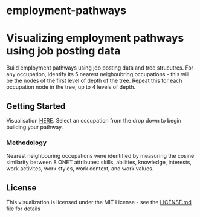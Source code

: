 # employment-pathways

# Visualizing employment pathways using job posting data

Build employment pathways using job posting data and tree strucutres. For any occupation, identify its 5 nearest neighoubring occupations - this will be the nodes of the first level of depth of the tree. Repeat this for each occupation node in the tree, up to 4 levels of depth. 

## Getting Started

Visualisation [HERE](https://marsdd.github.io/employment-pathways/index.html). Select an occupation from the drop down to begin building your pathway.

### Methodology

Nearest neighbouring occupations were identified by measuring the cosine similarity between 8 ONET attributes: skills, abilities, knowledge, interests, work activites, work styles, work context, and work values. 

## License

This visualization is licensed under the MIT License - see the [LICENSE.md](LICENSE.md) file for details


